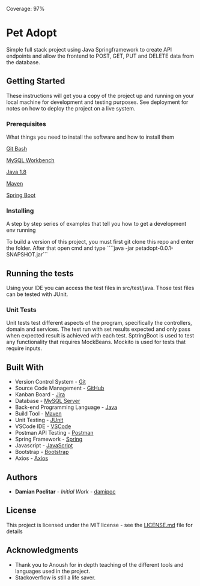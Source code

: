 Coverage: 97%
# Pet Adopt

Simple full stack project using Java Springframework to create API endpoints and allow the frontend to POST, GET, PUT and DELETE data from the database.

## Getting Started

These instructions will get you a copy of the project up and running on your local machine for development and testing purposes. See deployment for notes on how to deploy the project on a live system.

### Prerequisites

What things you need to install the software and how to install them


[Git Bash](https://git-scm.com/downloads)

[MySQL Workbench](https://dev.mysql.com/downloads/workbench/) 

[Java 1.8](https://www.oracle.com/uk/java/technologies/javase/javase8-archive-downloads.html) 

[Maven](https://maven.apache.org/download.cgi)

[Spring Boot](https://spring.io/tools)



### Installing

A step by step series of examples that tell you how to get a development env running

To build a version of this project, you must first git clone this repo and enter the folder. After that open cmd and type ````java -jar petadopt-0.0.1-SNAPSHOT.jar```

## Running the tests

Using your IDE you can access the test files in src/test/java. 
Those test files can be tested with JUnit. 

### Unit Tests 

Unit tests test different aspects of the program, specifically the controllers, domain and services. 
The test run with set results expected and only pass when expected result is achieved with each test.
SptringBoot is used to test any functionality that requires MockBeans.
Mockito is used for tests that require inputs.


## Built With

* Version Control System - [Git](https://git-scm.com/)
* Source Code Management - [GitHub](https://github.com/)
* Kanban Board - [Jira](https://www.atlassian.com/software/jira)
* Database - [MySQL Server](https://dev.mysql.com/downloads/mysql/)
* Back-end Programming Language - [Java](https://www.java.com/en/)
* Build Tool - [Maven](https://maven.apache.org/)
* Unit Testing - [JUnit](https://junit.org/junit5/)
* VSCode IDE - [VSCode](https://code.visualstudio.com/)
* Postman API Testing - [Postman](https://www.postman.com/)
* Spring Framework - [Spring](https://spring.io/)
* Javascript - [JavaScript](https://www.javascript.com/)
* Bootstrap - [Bootstrap](https://getbootstrap.com/)
* Axios - [Axios](https://axios-http.com/docs/intro)


## Authors

* **Damian Poclitar** - *Initial Work* - [damipoc](https://github.com/damipoc)

## License

This project is licensed under the MIT license - see the [LICENSE.md](LICENSE.md) file for details 

## Acknowledgments

* Thank you to Anoush for in depth teaching of the different tools and languages used in the project.
* Stackoverflow is still a life saver.
